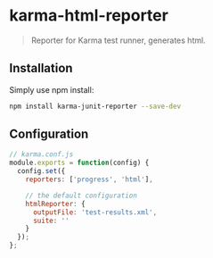 # karma-html-reporter

> Reporter for Karma test runner, generates html.


## Installation

Simply use npm install:
```bash
npm install karma-junit-reporter --save-dev
```

## Configuration
```js
// karma.conf.js
module.exports = function(config) {
  config.set({
    reporters: ['progress', 'html'],

    // the default configuration
    htmlReporter: {
      outputFile: 'test-results.xml',
      suite: ''
    }
  });
};
```

